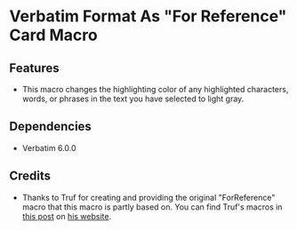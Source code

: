 # Verbatim Format As "For Reference" Card Macro

## Features
* This macro changes the highlighting color of any highlighted characters, words, or phrases in the text you have selected to light gray.

## Dependencies
* Verbatim 6.0.0

## Credits
* Thanks to Truf for creating and providing the original "ForReference" macro that this macro is partly based on. You can find Truf's macros in [this post](https://debate-decoded.ghost.io/leveling-up-verbatim/) on [his website](https://debate-decoded.ghost.io/).
